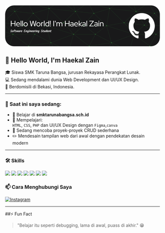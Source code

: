 
![Haekal zeyn](img/github-header-image.png)


## 👋 Hello World, I'm Haekal Zain

🎓 Siswa SMK Taruna Bangsa, jurusan Rekayasa Perangkat Lunak.  
💻 Sedang mendalami dunia Web Development dan UI/UX Design.  
📍 Berdomisili di Bekasi, Indonesia.

---

### 💼 Saat ini saya sedang:
- 🔭 Belajar di **smktarunabangsa.sch.id**
- 🌱 Mempelajari:  
  `HTML`, `CSS`, `PHP` dan UI/UX Design dengan `Figma`,`canva`
- 🔧 Sedang mencoba proyek-proyek CRUD sederhana
- ✏️ Mendesain tampilan web dari awal dengan pendekatan desain modern

---


### 🛠️ Skills
<img src="https://img.shields.io/badge/PHP-777BB4?style=for-the-badge&logo=php&logoColor=white"/> <img src="https://img.shields.io/badge/HTML5-E34F26?style=for-the-badge&logo=html5&logoColor=white"/> <img src="https://img.shields.io/badge/CSS3-1572B6?style=for-the-badge&logo=css3&logoColor=white"/>
<img src="https://img.shields.io/badge/Laravel-FF2D20?style=for-the-badge&logo=laravel&logoColor=white"/>  <img src="https://img.shields.io/badge/Laragon-0E83CD?style=for-the-badge&logo=Laragon&logoColor=white"/> <img src="https://img.shields.io/badge/Codeigniter-EF4223?style=for-the-badge&logo=codeigniter&logoColor=white"/>
<img src="https://img.shields.io/badge/Composer-885630?style=for-the-badge&logo=Composer&logoColor=white"/>


### 📫 Cara Menghubungi Saya
[![Instagram](https://img.shields.io/badge/Instagram-E4405F?style=for-the-badge&logo=instagram&logoColor=white)](https://www.instagram.com/kaljainn?igsh=MWV4eHNxeGl5dG96Zw==)



---

##⚡ Fun Fact
> "Belajar itu seperti debugging, lama di awal, puass di akhir." 😁


